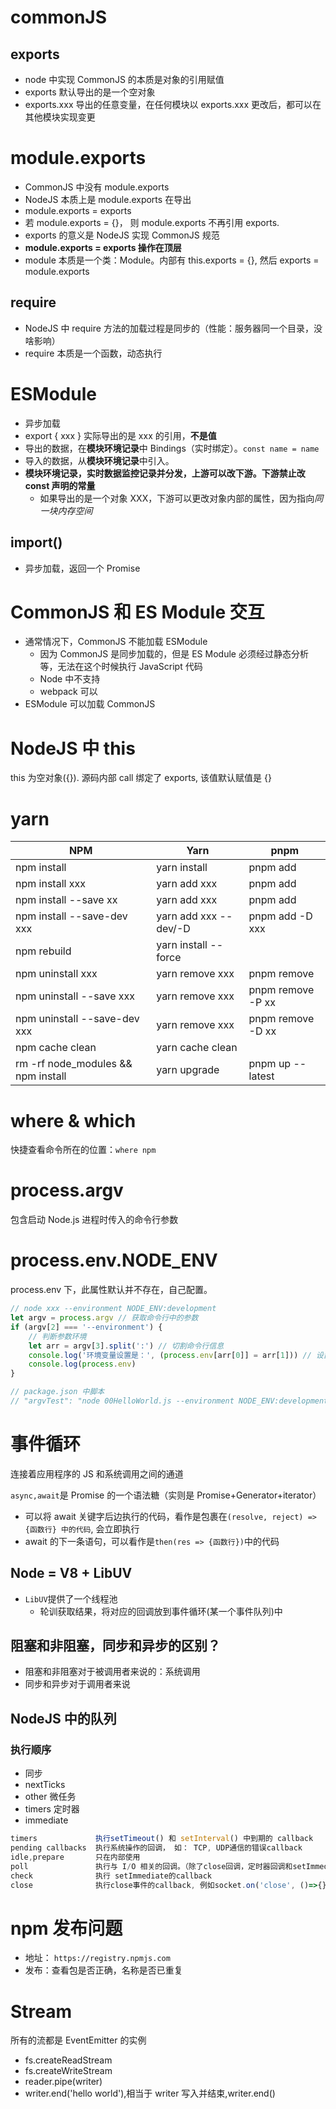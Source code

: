# commonJS

## exports

- node 中实现 CommonJS 的本质是对象的引用赋值
- exports 默认导出的是一个空对象
- exports.xxx 导出的任意变量，在任何模块以 exports.xxx 更改后，都可以在其他模块实现变更

# module.exports

- CommonJS 中没有 module.exports
- NodeJS 本质上是 module.exports 在导出
- module.exports = exports
- 若 module.exports = {}， 则 module.exports 不再引用 exports.
- exports 的意义是 NodeJS 实现 CommonJS 规范
- **module.exports = exports 操作在顶层**
- module 本质是一个类：Module。内部有 this.exports = {}, 然后 exports = module.exports

## require

- NodeJS 中 require 方法的加载过程是同步的（性能：服务器同一个目录，没啥影响）
- require 本质是一个函数，动态执行

# ESModule

- 异步加载
- export { xxx } 实际导出的是 xxx 的引用，**不是值**
- 导出的数据，在**模块环境记录**中 Bindings（实时绑定）。`const name = name`
- 导入的数据，从**模块环境记录**中引入。
- **模块环境记录，实时数据监控记录并分发，上游可以改下游。下游禁止改 const 声明的常量**
  - 如果导出的是一个对象 XXX，下游可以更改对象内部的属性，因为指向*同一块内存空间*

## import()

- 异步加载，返回一个 Promise

# CommonJS 和 ES Module 交互

- 通常情况下，CommonJS 不能加载 ESModule
  - 因为 CommonJS 是同步加载的，但是 ES Module 必须经过静态分析等，无法在这个时候执行 JavaScript 代码
  - Node 中不支持
  - webpack 可以
- ESModule 可以加载 CommonJS

# NodeJS 中 this

this 为空对象({}). 源码内部 call 绑定了 exports, 该值默认赋值是 {}

# yarn

| NPM                                | Yarn                  | pnpm |
| ---------------------------------- | --------------------- |-------|
| npm install                        | yarn install          |pnpm add |
| npm install xxx                    | yarn add xxx          |pnpm add |
| npm install --save xx              | yarn add xxx          |pnpm add |
| npm install --save-dev xxx         | yarn add xxx --dev/-D |pnpm add -D xxx |
| npm rebuild                        | yarn install --force  |
| npm uninstall xxx                  | yarn remove xxx       |pnpm remove |
| npm uninstall --save xxx           | yarn remove xxx       |pnpm remove -P xx|
| npm uninstall --save-dev xxx       | yarn remove xxx       |pnpm remove -D xx|
| npm cache clean                    | yarn cache clean      |
| rm -rf node_modules && npm install | yarn upgrade          |pnpm up --latest|

# where & which

快捷查看命令所在的位置：`where npm`

# process.argv

包含启动 Node.js 进程时传入的命令行参数

# process.env.NODE_ENV

process.env 下，此属性默认并不存在，自己配置。

```js
// node xxx --environment NODE_ENV:development
let argv = process.argv // 获取命令行中的参数
if (argv[2] === '--environment') {
	// 判断参数环境
	let arr = argv[3].split(':') // 切割命令行信息
	console.log('环境变量设置是：', (process.env[arr[0]] = arr[1])) // 设置相关环境变量
	console.log(process.env)
}

// package.json 中脚本
// "argvTest": "node 00HelloWorld.js --environment NODE_ENV:development"
```

# 事件循环

连接着应用程序的 JS 和系统调用之间的通道

`async,await`是 Promise 的一个语法糖（实则是 Promise+Generator+iterator）

- 可以将 await 关键字后边执行的代码，看作是包裹在`(resolve, reject) => {函数行} 中的代码`, 会立即执行
- await 的下一条语句，可以看作是`then(res => {函数行})`中的代码

## Node = V8 + LibUV

- `LibUV`提供了一个线程池
  - 轮训获取结果，将对应的回调放到事件循环(某一个事件队列)中
## 阻塞和非阻塞，同步和异步的区别？

- 阻塞和非阻塞对于被调用者来说的：系统调用
- 同步和异步对于调用者来说

## NodeJS 中的队列

### 执行顺序

- 同步
- nextTicks
- other 微任务
- timers 定时器
- immediate

```js
timers             执行setTimeout() 和 setInterval() 中到期的 callback
pending callbacks  执行系统操作的回调， 如： TCP, UDP通信的错误callback
idle,prepare       只在内部使用
poll               执行与 I/O 相关的回调。（除了close回调，定时器回调和setImmediate（）之外，几乎所有回调都执行
check              执行 setImmediate的callback
close              执行close事件的callback, 例如socket.on('close', ()=>{})
```

# npm 发布问题

- 地址： `https://registry.npmjs.com`
- 发布：查看包是否正确，名称是否已重复

# Stream

所有的流都是 EventEmitter 的实例

- fs.createReadStream
- fs.createWriteStream
- reader.pipe(writer)
- writer.end('hello world'),相当于 writer 写入并结束,writer.end()
